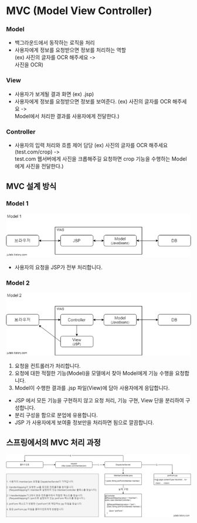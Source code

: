 # MVC (Model View Controller)

### Model
- 백그라운드에서 동작하는 로직을 처리
- 사용자에게 정보를 요청받으면 정보를 처리하는 역할  
(ex) 사진의 글자를 OCR 해주세요 ->  
사진을 OCR)

### View
- 사용자가 보게될 결과 화면 (ex) .jsp)
- 사용자에게 정보를 요청받으면 정보를 보여준다.
(ex) 사진의 글자를 OCR 해주세요 ->  
Model에서 처리한 결과를 사용자에게 전달한다.)

### Controller
- 사용자의 입력 처리와 흐름 제어 담당
(ex) 사진의 글자를 OCR 해주세요 (test.com/crop) ->  
test.com 웹서버에게 사진을 크롭해주길 요청하면 crop 기능을 수행하는 Model에게 사진을 전달한다.)

## MVC 설계 방식

### Model 1
![Model1](../resources/img/Model1.png)
- 사용자의 요청을 JSP가 전부 처리합니다.

### Model 2
![Model2](../resources/img/Model2.png)
1. 요청을 컨트롤러가 처리합니다.
2. 요청에 대한 적절한 기능(Model)을 모델에서 찾아 Model에게 기능 수행을 요청합니다.
3. Model이 수행한 결과를 .jsp 파일(View)에 담아 사용자에게 응답합니다.  

- JSP 에서 모든 기능을 구현하지 않고 요청 처리, 기능 구현, View 단을 분리하여 구성합니다.
- 분리 구성을 함으로 분업에 유용합니다.
- JSP 가 사용자에게 보여줄 정보만을 처리하면 됨으로 깔끔합니다.

## 스프링에서의 MVC 처리 과정
![실제 처리 과정](../resources/img/Spring_ex.png)